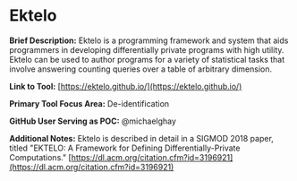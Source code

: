 # Ektelo 

**Brief Description:** Ektelo is a programming framework and system that aids programmers in developing differentially private programs with high utility. Ektelo can be used to author programs for a variety of statistical tasks that involve answering counting queries over a table of arbitrary dimension. 

**Link to Tool:** [https://ektelo.github.io/](https://ektelo.github.io/)

**Primary Tool Focus Area:** De-identification 

**GitHub User Serving as POC:** @michaelghay 

**Additional Notes:** Ektelo is described in detail in a SIGMOD 2018 paper, titled "EKTELO: A Framework for Defining Differentially-Private Computations." [https://dl.acm.org/citation.cfm?id=3196921](https://dl.acm.org/citation.cfm?id=3196921)
